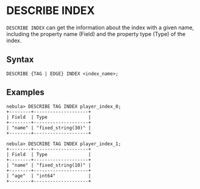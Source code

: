 # DESCRIBE INDEX

`DESCRIBE INDEX` can get the information about the index with a given name, including the property name (Field) and the property type (Type) of the index.

## Syntax

```ngql
DESCRIBE {TAG | EDGE} INDEX <index_name>;
```

## Examples

```ngql
nebula> DESCRIBE TAG INDEX player_index_0;
+--------+--------------------+
| Field  | Type               |
+--------+--------------------+
| "name" | "fixed_string(30)" |
+--------+--------------------+

nebula> DESCRIBE TAG INDEX player_index_1;
+--------+--------------------+
| Field  | Type               |
+--------+--------------------+
| "name" | "fixed_string(10)" |
+--------+--------------------+
| "age"  | "int64"            |
+--------+--------------------+
```
